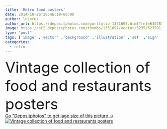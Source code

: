 ```yaml
---
title: 'Retro food posters'
date: 2014-10-26T20:46:19+00:00
author: lukeruk
author_url: https://depositphotos.com/portfolio-1351697.html?ref=64678756
image: https://st2.depositphotos.com/thumbs/1351697/vector/5235/52359117/api_thumb_450.jpg?forcejpeg=true
type: "post"
tags: ['image' ,'vector' ,'background' ,'illustration' ,'set' ,'sign' ,'label' ,'abstract' ,'texture' ,'food' ,'Menu' ,'restaurant' ,'old' ,'retro' ,'vintage' ,'dinner' ,'lunch' ,'banner' ,'promotion' ,'fish' ,'seafood' ,'artistic' ,'template' ,'damaged' ,'scratch' ,'olive' ,'collection' ,'layout' ,'advertising' ,'flyer' ,'60s' ,'restaurants' ,'dining' ,'sandwich' ,'poster' ,'hamburger' ,'ad' ,'pizza' ,'1950s' ,'burger' ,'sushi' ,'pizzeria' ,'1970s' ,'70s' ,'50s' ,'1960s' ,'40s' ,'1940s' ,'posters' ,'reklama' ]
categories: 
  - retro
---
```

<div aling="center">
            <font size="60"> Vintage collection of food and restaurants posters</font>   
</div>
<div>
    <a href='https://st2.depositphotos.com/thumbs/1351697/vector/5235/52359117/api_thumb_450.jpg?forcejpeg=true?ref=64678756' target=_blank > Go "Depositphotos" to get lage size of this picture ->
        <img href='https://st2.depositphotos.com/thumbs/1351697/vector/5235/52359117/api_thumb_450.jpg?forcejpeg=true?ref=64678756' src='https://st2.depositphotos.com/1351697/5235/v/950/depositphotos_52359117-stock-illustration-retro-food-posters.jpg?forcejpeg=true' alt='Vintage collection of food and restaurants posters' >
    </a>
</div>
